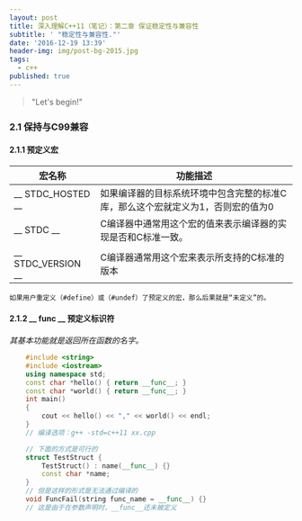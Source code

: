 ```yaml
---
layout: post
title: 深入理解C++11（笔记）：第二章 保证稳定性与兼容性
subtitle: ' "稳定性与兼容性."'
date: '2016-12-19 13:39'
header-img: img/post-bg-2015.jpg
tags:
  - c++
published: true
---
```


> "Let's begin!"

### 2.1 保持与C99兼容  
  
#### 2.1.1 预定义宏  

宏名称 | 功能描述
---|---
__ STDC_HOSTED __ | 如果编译器的目标系统环境中包含完整的标准C库，那么这个宏就定义为1，否则宏的值为0
__ STDC __ | C编译器中通常用这个宏的值来表示编译器的实现是否和C标准一致。
__ STDC_VERSION __ | C编译器通常用这个宏来表示所支持的C标准的版本  

    如果用户重定义（#define）或（#undef）了预定义的宏，那么后果就是“未定义”的。  

#### 2.1.2 __ func __ 预定义标识符  
*其基本功能就是返回所在函数的名字。*  

```cpp
	#include <string>
	#include <iostream>
	using namespace std;
	const char *hello() { return __func__; }
	const char *world() { return __func__; }
	int main()
	{
		cout << hello() << "," << world() << endl;
	}
	// 编译选项：g++ -std=c++11 xx.cpp
```  

```cpp
	// 下面的方式是可行的
	struct TestStruct {
		TestStruct() : name(__func__) {}
		const char *name;
	}
	// 但是这样的形式是无法通过编译的
	void FuncFail(string func_name = __func__) {}
	// 这是由于在参数声明时，__func__还未被定义
```  


